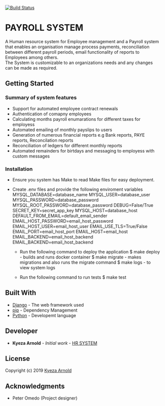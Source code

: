 [![Build Status](https://travis-ci.com/Kyeza/web_system.svg?branch=uganda-master)](https://travis-ci.com/Kyeza/web_system)

# PAYROLL SYSTEM

A Human resource system for Employee management and a Payroll system that enables an organisation manage process 
payments, reconciliation between different payroll periods, email functionality of reports to Employees among others.
<br>
The System is customizable to an organizations needs and any changes can be made as required. 

## Getting Started

### Summary of system features
* Support for automated employee contract renewals
* Authentication of comapny employees
* Calculating months payroll enumarations for different taxes for employess
* Automated emailing of monthly payslips to users
* Generation of numerous financial reports e.g Bank reports, PAYE reports, Reconcilation reports
* Reconciliation of ledgers for different monthly reports
* Automated remainders for birtdays and messaging to employess with custom messages

### Installation
* Ensure you system has Make to read Make files for easy deployment.

* Create .env files and provide the following enviroment variables
    MYSQL_DATABASE=database_name
    MYSQL_USER=database_user
    MYSQL_PASSWORD=database_password
    MYSQL_ROOT_PASSWORD=database_password
    DEBUG=False/True
    SECRET_KEY=secret_app_key
    MYSQL_HOST=database_host
    DEFAULT_FROM_EMAIL=default_email_sender
    EMAIL_HOST_PASSWORD=email_host_password
    EMAIL_HOST_USER=email_host_user
    EMAIL_USE_TLS=True/False
    EMAIL_PORT=email_host_port
    EMAIL_HOST=email_host
    EMAIL_BACKEND=email_host_backend
    EMAIL_BACKEND=email_host_backend
    
  * Run the following command to deploy the application
    $ make deploy - builds and runs docker container
    $ make migrate - makes migrations and also runs the migrate command
    $ make logs - to view system logs
    
  * Run the following command to run tests
    $ make test 

## Built With

* [Django](http://www.dropwizard.io/1.0.2/docs/) - The web framework used
* [pip](https://maven.apache.org/) - Dependency Management
* [Python](https://rometools.github.io/rome/) - Developemt language 

## Developer

* **Kyeza Arnold** - *Initial work* - [HR SYSTEM](https://github.com/Kyeza/web_system)

## License

Copyright (c) 2019 [Kyeza Arnold](https://github.com/Kyeza)

## Acknowledgments

* Peter Omedo (Project designer)
